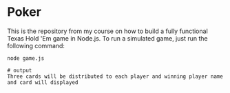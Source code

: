 # Poker
This is the repository from my course on how to build a fully functional Texas Hold 'Em game in Node.js.  To run a simulated 
game, just run the following command:

```
node game.js
```

```
# output
Three cards will be distributed to each player and winning player name and card will displayed
```